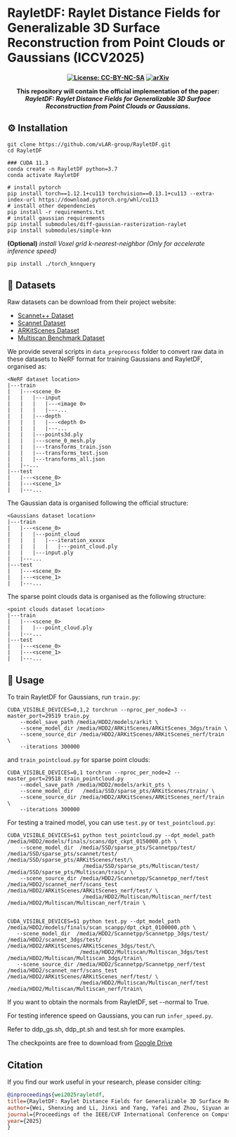 # RayletDF: Raylet Distance Fields for Generalizable 3D Surface Reconstruction from Point Clouds or Gaussians (ICCV2025)

<h4 align="center">

[![License: CC-BY-NC-SA](https://img.shields.io/badge/License-CC_BY--NC--SA_4.0-blue)](./LICENSE)
[![arXiv](https://img.shields.io/badge/arXiv-2506.07865-b31b1b)](https://arxiv.org/pdf/2508.09830)

This repository will contain the official implementation of the paper: *RayletDF: Raylet Distance Fields for Generalizable 3D Surface Reconstruction from Point Clouds or Gaussians*.

## ⚙️ Installation
```shell script
git clone https://github.com/vLAR-group/RayletDF.git
cd RayletDF

### CUDA 11.3
conda create -n RayletDF python=3.7
conda activate RayletDF

# install pytorch 
pip install torch==1.12.1+cu113 torchvision==0.13.1+cu113 --extra-index-url https://download.pytorch.org/whl/cu113
# install other dependencies
pip install -r requirements.txt
# install gaussian requirements
pip install submodules/diff-gaussian-rasterization-raylet
pip install submodules/simple-knn
```
**(Optional)** *install Voxel grid k-nearest-neighbor (Only for accelerate inference speed)*

```shell script
pip install ./torch_knnquery
```

## 💾 Datasets
Raw datasets can be download from their project website:
- [Scannet++ Dataset](https://kaldir.vc.in.tum.de/scannetpp/)
- [Scannet Dataset](https://github.com/ScanNet/ScanNet)
- [ARKitScenes Dataset](https://github.com/apple/ARKitScenes)
- [Multiscan Benchmark Dataset](https://github.com/smartscenes/multiscan)

We provide several scripts in `data_preprocess` folder to convert raw data in these datasets to NeRF format for training Gaussians and RayletDF, organised as:

```
<NeRF dataset location>
|---train
|   |---<scene_0>
|   |   |---input
|   |   |   |---<image 0>  
|   |   |   |---...
|   |   |---depth
|   |   |   |---<depth 0>  
|   |   |   |---...
|   |   |---points3d.ply
|   |   |---scene_0_mesh.ply     
|   |   |---transforms_train.json  
|   |   |---transforms_test.json  
|   |   |---transforms_all.json
|   |--...  
|---test
|   |---<scene_0>
|   |---<scene_1>
|   |---...
```


The Gaussian data is organised following the official structure:
```
<Gaussians dataset location>
|---train
|   |---<scene_0>
|   |   |---point_cloud
|   |   |   |---iteration_xxxxx
|   |   |   |   |---point_cloud.ply
|   |   |---input.ply
|   |---...
|---test
|   |---<scene_0>
|   |---<scene_1>
|   |---...
```

The sparse point clouds data is organised as the following structure:
```
<point clouds dataset location>
|---train
|   |---<scene_0>
|   |   |---point_cloud.ply
|   |---...
|---test
|   |---<scene_0>
|   |---<scene_1>
|   |---...
```

## 🔑 Usage
To train RayletDF for Gaussians, run `train.py`: 

```shell script
CUDA_VISIBLE_DEVICES=0,1,2 torchrun --nproc_per_node=3 --master_port=29519 train.py 
    --model_save_path /media/HDD2/models/arkit \
    --scene_model_dir /media/HDD2/ARKitScenes/ARKitScenes_3dgs/train \
    --scene_source_dir /media/HDD2/ARKitScenes/ARKitScenes_nerf/train \
    --iterations 300000
```
and `train_pointcloud.py` for sparse point clouds:
```shell script
CUDA_VISIBLE_DEVICES=0,1 torchrun --nproc_per_node=2 --master_port=29518 train_pointcloud.py 
    --model_save_path /media/HDD2/models/arkit_pts \
    --scene_model_dir   /media/SSD/sparse_pts/ARKitScenes/train/ \
    --scene_source_dir /media/HDD2/ARKitScenes/ARKitScenes_nerf/train \
    --iterations 300000
```

For testing a trained model, you can use `test.py` or `test_pointcloud.py`: 
```shell script
CUDA_VISIBLE_DEVICES=$1 python test_pointcloud.py --dpt_model_path /media/HDD2/models/finals/scans/dpt_ckpt_0150000.pth \
    --scene_model_dir  /media/SSD/sparse_pts/Scannetpp/test/ /media/SSD/sparse_pts/scannet/test/  /media/SSD/sparse_pts/ARKitScenes/test/\
                        /media/SSD/sparse_pts/Multiscan/test/ /media/SSD/sparse_pts/Multiscan/train/ \
    --scene_source_dir /media/HDD2/Scannetpp/Scannetpp_nerf/test /media/HDD2/scannet_nerf/scans_test /media/HDD2/ARKitScenes/ARKitScenes_nerf/test/ \
                        /media/HDD2/Multiscan/Multiscan_nerf/test /media/HDD2/Multiscan/Multiscan_nerf/train \


CUDA_VISIBLE_DEVICES=$1 python test.py --dpt_model_path /media/HDD2/models/finals/scan_scanpp/dpt_ckpt_0100000.pth \
   --scene_model_dir  /media/HDD2/Scannetpp/Scannetpp_3dgs/test/ /media/HDD2/scannet_3dgs/test/ /media/HDD2/ARKitScenes/ARKitScenes_3dgs/test/\
                       /media/HDD2/Multiscan/Multiscan_3dgs/test /media/HDD2/Multiscan/Multiscan_3dgs/train\
   --scene_source_dir /media/HDD2/Scannetpp/Scannetpp_nerf/test /media/HDD2/scannet_nerf/scans_test /media/HDD2/ARKitScenes/ARKitScenes_nerf/test/ \
                       /media/HDD2/Multiscan/Multiscan_nerf/test /media/HDD2/Multiscan/Multiscan_nerf/train\
```

If you want to obtain the normals from RayletDF, set --normal to True.

For testing inference speed on Gaussians, you can run `infer_speed.py`.

Refer to ddp_gs.sh, ddp_pt.sh and test.sh for more examples.

The checkpoints are free to download from [Google Drive](https://drive.google.com/drive/folders/1bh8fUCfLHwq6eoQRvlTFacaXqRnz9R_7?usp=sharing)

## Citation
If you find our work useful in your research, please consider citing:
```bibtex   
@inproceedings{wei2025rayletdf,
title={RayletDF: Raylet Distance Fields for Generalizable 3D Surface Reconstruction from Point Clouds or Gaussians},
author={Wei, Shenxing and Li, Jinxi and Yang, Yafei and Zhou, Siyuan and Yang, Bo},
journal={Proceedings of the IEEE/CVF International Conference on Computer Vision},
year={2025}
}        
```

